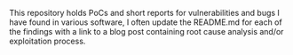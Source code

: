 This repository holds PoCs and short reports for vulnerabilities and bugs I have found in various software, I often update the README.md for each of the findings with a link to a blog post containing root cause analysis and/or exploitation process.
